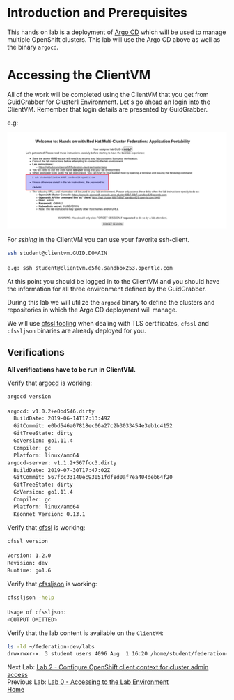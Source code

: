 <a id="markdown-introduction-and-prerequisites" name="introduction-and-prerequisites"></a>
# Introduction and Prerequisites

This hands on lab is a deployment of [Argo CD](https://github.com/argoproj/argo-cd) which will be used to manage multiple OpenShift
clusters. This lab will use the Argo CD above as well as the binary `argocd`.

<a id="markdown-accessing-the-clientvm" name="accessing-the-clientvm"></a>
# Accessing the ClientVM
All of the work will be completed using the ClientVM that you get from GuidGrabber for Cluster1 Environment. Let's go ahead an login into the ClientVM. Remember that login details are presented by GuidGrabber.

e.g:

![SSH Details GuidGrabber](assets/ssh-details-gg.png)

For *sshing* in the ClientVM you can use your favorite ssh-client.

~~~sh
ssh student@clientvm.GUID.DOMAIN

e.g: ssh student@clientvm.d5fe.sandbox253.opentlc.com
~~~

At this point you should be logged in to the ClientVM and you should have the information for all three environment defined by the GuidGrabber.

During this lab we will utilize the `argocd` binary to define the clusters and repositories in which the Argo CD deployment will manage. 

We will use [cfssl tooling](https://cfssl.org/) when dealing with TLS certificates, `cfssl` and `cfssljson` binaries are already deployed for you.

<a id="markdown-verifications" name="verifications"></a>
## Verifications

**All verifications have to be run in ClientVM.**

Verify that [argocd](https://github.com/argoproj/argo-cd/releases/download/v1.1.2/argocd-linux-amd64) is working:

~~~sh
argocd version

argocd: v1.0.2+e0bd546.dirty
  BuildDate: 2019-06-14T17:13:49Z
  GitCommit: e0bd546a07818ec06a27c2b3033454e3eb1c4152
  GitTreeState: dirty
  GoVersion: go1.11.4
  Compiler: gc
  Platform: linux/amd64
argocd-server: v1.1.2+567fcc3.dirty
  BuildDate: 2019-07-30T17:47:02Z
  GitCommit: 567fcc33140ec93051fdf8d0af7ea404deb64f20
  GitTreeState: dirty
  GoVersion: go1.11.4
  Compiler: gc
  Platform: linux/amd64
  Ksonnet Version: 0.13.1
~~~

Verify that [cfssl](https://github.com/cloudflare/cfssl/blob/master/README.md#using-the-command-line-tool) is working:

~~~sh
cfssl version

Version: 1.2.0
Revision: dev
Runtime: go1.6
~~~

Verify that [cfssljson](https://github.com/cloudflare/cfssl/blob/master/README.md#using-the-command-line-tool) is working:

~~~sh
cfssljson -help

Usage of cfssljson:
<OUTPUT OMITTED>
~~~

Verify that the lab content is available on the `ClientVM`:

~~~sh
ls -ld ~/federation-dev/labs
drwxrwxr-x. 3 student users 4096 Aug  1 16:20 /home/student/federation-dev/labs/
~~~

Next Lab: [Lab 2 - Configure OpenShift client context for cluster admin access](./2.md)<br>
Previous Lab: [Lab 0 - Accessing to the Lab Environment](./intro.md)<br>
[Home](./README.md)

